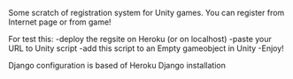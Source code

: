 Some scratch of registration system for Unity games. You can register from Internet page or from game!

For test this:
-deploy the regsite on Heroku (or on localhost)
-paste your URL to Unity script
-add this script to an Empty gameobject in Unity
-Enjoy! 

Django configuration is based of Heroku Django installation